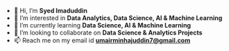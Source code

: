 - 👋 Hi, I’m **Syed Imaduddin**
- 👀 I’m interested in **Data Analytics, Data Science, AI & Machine Learning**
- 🌱 I’m currently learning **Data Science, AI & Machine Learning**
- 💞️ I’m looking to collaborate on **Data Science & Analytics Projects**
- 📫 Reach me on my email id **umairminhajuddin7@gmail.com**
<!---
simaduddin7/simaduddin7 is a ✨ special ✨ repository because its `README.md` (this file) appears on your GitHub profile.
You can click the Preview link to take a look at your changes.
--->
